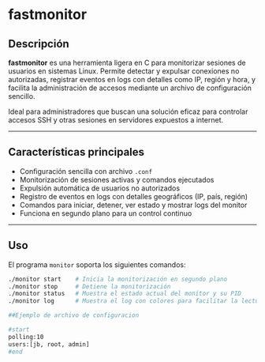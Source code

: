 # fastmonitor

## Descripción

**fastmonitor** es una herramienta ligera en C para monitorizar sesiones de usuarios en sistemas Linux. Permite detectar y expulsar conexiones no autorizadas, registrar eventos en logs con detalles como IP, región y hora, y facilita la administración de accesos mediante un archivo de configuración sencillo.

Ideal para administradores que buscan una solución eficaz para controlar accesos SSH y otras sesiones en servidores expuestos a internet.

---

## Características principales

- Configuración sencilla con archivo `.conf`
- Monitorización de sesiones activas y comandos ejecutados
- Expulsión automática de usuarios no autorizados
- Registro de eventos en logs con detalles geográficos (IP, país, región)
- Comandos para iniciar, detener, ver estado y mostrar logs del monitor
- Funciona en segundo plano para un control continuo

---

## Uso

El programa `monitor` soporta los siguientes comandos:

```bash
./monitor start    # Inicia la monitorización en segundo plano
./monitor stop     # Detiene la monitorización
./monitor status   # Muestra el estado actual del monitor y su PID
./monitor log      # Muestra el log con colores para facilitar la lectura

##Ejemplo de archivo de configuracion

#start
polling:10
users:[jb, root, admin]
#end


